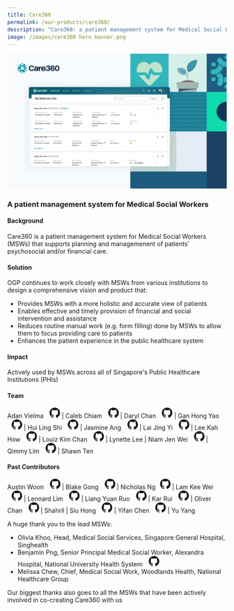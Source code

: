 ```yaml
---
title: Care360
permalink: /our-products/care360/
description: "Care360: a patient management system for Medical Social Workers"
image: /images/care360 hero banner.png
---
```

![Care360 Hero Banner](/images/care360%20hero%20banner.png)
### A patient management system for Medical Social Workers

#### Background 
Care360 is a patient management system for Medical Social Workers (MSWs) that supports planning and managemenent of patients' psychosocial and/or financial care.


#### Solution

OGP continues to work closely with MSWs from various institutions to design a comprehensive vision and product that: 
* Provides MSWs with a more holistic and accurate view of patients 
* Enables effective and timely provision of financial and social intervention and assistance 
* Reduces routine manual work (e.g. form filling) done by MSWs to allow them to focus providing care to patients
*  Enhances the patient experience in the public healthcare system


#### Impact

Actively used by MSWs across all of Singapore's Public Healthcare Institutions (PHIs)


#### Team
Adan Vielma <a href="https://github.com/avogp" style="display: inline-block; width: 24px; height: 24px; margin-bottom: -5px; margin-left: 10px;"><img border="0" alt="Github account" src="/images/Github-Mark-32px.png"></a> | Caleb Chiam <a href="https://github.com/calebchiam" style="display: inline-block; width: 24px; height: 24px; margin-bottom: -5px; margin-left: 10px;"><img border="0" alt="Github account" src="/images/Github-Mark-32px.png"></a> | Daryl Chan <a href="https://github.com/dvrylc" style="display: inline-block; width: 24px; height: 24px; margin-bottom: -5px; margin-left: 10px;"><img border="0" alt="Github account" src="/images/Github-Mark-32px.png"></a> | Gan Hong Yao<a href="https://github.com/ganhongyao" style="display: inline-block; width: 24px; height: 24px; margin-bottom: -5px; margin-left: 10px;"><img border="0" alt="Github account" src="/images/Github-Mark-32px.png"></a>  | Hui Ling Shi <a href="https://github.com/porkeypine" style="display: inline-block; width: 24px; height: 24px; margin-bottom: -5px; margin-left: 10px;"><img border="0" alt="Github account" src="/images/Github-Mark-32px.png"></a> | Jasmine Ang <a href="https://github.com/jasminish" style="display: inline-block; width: 24px; height: 24px; margin-bottom: -5px; margin-left: 10px;"><img border="0" alt="Github account" src="/images/Github-Mark-32px.png"></a> | Lai Jing Yi <a href="https://github.com/laijingyiogp" style="display: inline-block; width: 24px; height: 24px; margin-bottom: -5px; margin-left: 10px;"><img border="0" alt="Github account" src="/images/Github-Mark-32px.png"></a> | Lee Kah How <a href="https://github.com/ghostleek" style="display: inline-block; width: 24px; height: 24px; margin-bottom: -5px; margin-left: 10px;"><img border="0" alt="Github account" src="/images/Github-Mark-32px.png"></a> | Louiz Kim Chan <a href="https://github.com/zioul123" style="display: inline-block; width: 24px; height: 24px; margin-bottom: -5px; margin-left: 10px;"><img border="0" alt="Github account" src="/images/Github-Mark-32px.png"></a> | Lynette Lee | Niam Jen Wei <a href="https://github.com/njenwei" style="display: inline-block; width: 24px; height: 24px; margin-bottom: -5px; margin-left: 10px;"><img border="0" alt="Github account" src="/images/Github-Mark-32px.png"> </a> | Qimmy Lim <a href="https://github.com/qimmyogp" style="display: inline-block; width: 24px; height: 24px; margin-bottom: -5px; margin-left: 10px;"><img border="0" alt="Github account" src="/images/Github-Mark-32px.png"> </a> | Shawn Ten


#### Past Contributors 
Austin Woon <a href="https://github.com/austinwoon" style="display: inline-block; width: 24px; height: 24px; margin-bottom: -5px; margin-left: 10px;"><img border="0" alt="Github account" src="/images/Github-Mark-32px.png"> </a> | Blake Gong <a href="https://github.com/blakegong" style="display: inline-block; width: 24px; height: 24px; margin-bottom: -5px; margin-left: 10px;"><img border="0" alt="Github account" src="/images/Github-Mark-32px.png"> </a> | Nicholas Ng<a href="https://github.com/nicholasngzh" style="display: inline-block; width: 24px; height: 24px; margin-bottom: -5px; margin-left: 10px;"><img border="0" alt="Github account" src="/images/Github-Mark-32px.png"></a> | Lam Kee Wei <a href="https://github.com/lamkeewei" style="display: inline-block; width: 24px; height: 24px; margin-bottom: -5px; margin-left: 10px;"><img border="0" alt="Github account" src="/images/Github-Mark-32px.png"></a> | Lennard Lim <a href="https://github.com/lennardl" style="display: inline-block; width: 24px; height: 24px; margin-bottom: -5px; margin-left: 10px;"><img border="0" alt="Github account" src="/images/Github-Mark-32px.png"> </a> | Liang Yuan Ruo <a href="https://github.com/liangyuanruo" style="display: inline-block; width: 24px; height: 24px; margin-bottom: -5px; margin-left: 10px;"><img border="0" alt="Github account" src="/images/Github-Mark-32px.png"> </a>  | Kar Rui <a href="https://github.com/karrui" style="display: inline-block; width: 24px; height: 24px; margin-bottom: -5px; margin-left: 10px;"><img border="0" alt="Github account" src="/images/Github-Mark-32px.png"> </a> | Oliver Chan <a href="https://github.com/oliverchanyw" style="display: inline-block; width: 24px; height: 24px; margin-bottom: -5px; margin-left: 10px;"><img border="0" alt="Github account" src="/images/Github-Mark-32px.png"> </a> | Shahril | Siu Hong <a href="https://github.com/cheongsiuhong" style="display: inline-block; width: 24px; height: 24px; margin-bottom: -5px; margin-left: 10px;"><img border="0" alt="Github account" src="/images/Github-Mark-32px.png"> </a> | Yifan Chen <a href="https://github.com/cyiafn" style="display: inline-block; width: 24px; height: 24px; margin-bottom: -5px; margin-left: 10px;"><img border="0" alt="Github account" src="/images/Github-Mark-32px.png"> </a> | Yu Yang


A huge thank you to the lead MSWs: 
*   Olivia Khoo, Head, Medical Social Services, Singapore General Hospital, Singhealth
*   Benjamin Png, Senior Principal Medical Social Worker, Alexandra Hospital, National University Health System  <a href="https://github.com/hkgnp" style="display: inline-block; width: 24px; height: 24px; margin-bottom: -5px; margin-left: 10px;"><img border="0" alt="Github account" src="/images/Github-Mark-32px.png"> </a> 
*   Melissa Chew, Chief, Medical Social Work, Woodlands Health, National Healthcare Group

Our biggest thanks also goes to all the MSWs that have been actively involved in co-creating Care360 with us